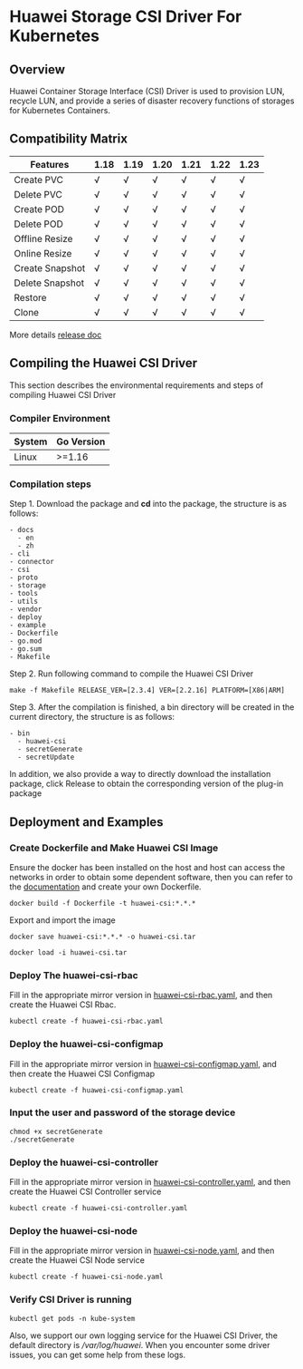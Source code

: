 
# Huawei Storage CSI Driver For Kubernetes
## Overview
Huawei Container Storage Interface (CSI) Driver is used to provision LUN, recycle LUN, 
and provide a series of disaster recovery functions of storages for Kubernetes Containers.

## Compatibility Matrix
| Features |1.18|1.19|1.20|1.21|1.22|1.23|
|---|---|---|---|---|---|---|
|Create PVC|√|√|√|√|√|√|
|Delete PVC|√|√|√|√|√|√|
|Create POD|√|√|√|√|√|√|
|Delete POD|√|√|√|√|√|√|
|Offline Resize|√|√|√|√|√|√|
|Online Resize|√|√|√|√|√|√|
|Create Snapshot|√|√|√|√|√|√|
|Delete Snapshot|√|√|√|√|√|√|
|Restore|√|√|√|√|√|√|
|Clone|√|√|√|√|√|√|

More details [release doc](https://github.com/Huawei/eSDK_K8S_Plugin/blob/V2.2.16/RELEASE.md)

## Compiling the Huawei CSI Driver
This section describes the environmental requirements and steps of compiling Huawei CSI Driver

### Compiler Environment
| System | Go Version |
|---|---|
|Linux|    >=1.16|

### Compilation steps
Step 1. Download the package and **cd** into the package, the structure is as follows:

    - docs
      - en
      - zh
    - cli
    - connector
    - csi
    - proto
    - storage
    - tools
    - utils
    - vendor
    - deploy
    - example
    - Dockerfile
    - go.mod
    - go.sum
    - Makefile

Step 2. Run following command to compile the Huawei CSI Driver

    make -f Makefile RELEASE_VER=[2.3.4] VER=[2.2.16] PLATFORM=[X86|ARM]

Step 3. After the compilation is finished, a bin directory will be created in the current 
directory, the structure is as follows:

    - bin
      - huawei-csi
      - secretGenerate
      - secretUpdate

In addition, we also provide a way to directly download the installation package, click Release to obtain the 
corresponding version of the plug-in package

## Deployment and Examples
### Create Dockerfile and Make Huawei CSI Image
Ensure the docker has been installed on the host and host can access the networks in 
order to obtain some dependent software, then you can refer to the [documentation](
https://github.com/Huawei/eSDK_K8S_Plugin/tree/V2.2.16/docs) and
create your own Dockerfile.

    docker build -f Dockerfile -t huawei-csi:*.*.* 

Export and import the image

    docker save huawei-csi:*.*.* -o huawei-csi.tar
    
    docker load -i huawei-csi.tar

### Deploy The huawei-csi-rbac
Fill in the appropriate mirror version in [huawei-csi-rbac.yaml](https://github.com/Huawei/eSDK_K8S_Plugin/blob/V2.2.16/yamls/deploy/huawei-csi-rbac.yaml),
 and then create the Huawei CSI Rbac.

    kubectl create -f huawei-csi-rbac.yaml

### Deploy the huawei-csi-configmap
Fill in the appropriate mirror version in [huawei-csi-configmap.yaml](https://github.com/Huawei/eSDK_K8S_Plugin/blob/V2.2.16/yamls/deploy/huawei-csi-configmap-oceanstor-iscsi.yaml), and then create the Huawei CSI Configmap

    kubectl create -f huawei-csi-configmap.yaml

### Input the user and password of the storage device
    chmod +x secretGenerate
    ./secretGenerate

### Deploy the huawei-csi-controller
Fill in the appropriate mirror version in [huawei-csi-controller.yaml](https://github.com/Huawei/eSDK_K8S_Plugin/blob/V2.2.16/yamls/deploy/huawei-csi-controller.yaml), and then create the Huawei CSI Controller service

    kubectl create -f huawei-csi-controller.yaml

### Deploy the huawei-csi-node
Fill in the appropriate mirror version in [huawei-csi-node.yaml](https://github.com/Huawei/eSDK_K8S_Plugin/blob/V2.2.16/yamls/deploy/huawei-csi-node.yaml),
 and then create the Huawei CSI Node service

    kubectl create -f huawei-csi-node.yaml

### Verify CSI Driver is running

    kubectl get pods -n kube-system

Also, we support our own logging service for the Huawei CSI Driver, the default directory is */var/log/huawei*. 
When you encounter some driver issues, you can get some help from these logs.
